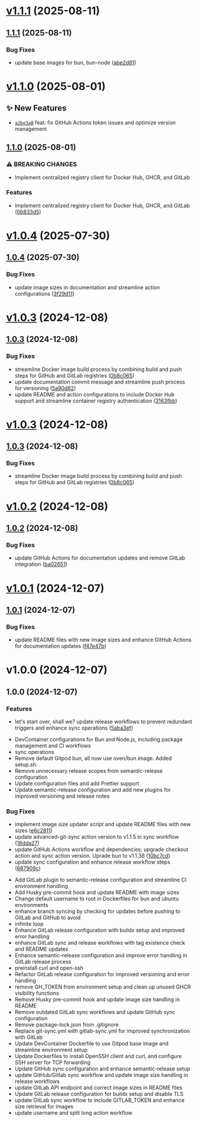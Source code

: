 # [v1.1.1](https://github.com/iamvikshan/devcontainers/compare/v1.1.0...v1.1.1) (2025-08-11)



## [1.1.1](https://github.com/iamvikshan/devcontainers/compare/v1.1.0...v1.1.1) (2025-08-11)

### Bug Fixes

* update base images for bun, bun-node ([abe2d81](https://github.com/iamvikshan/devcontainers/commit/abe2d81c7133c98d5fb4e74617c97d7ef0b1fdfb))

# [v1.1.0](https://github.com/iamvikshan/devcontainers/compare/v1.0.4...v1.1.0) (2025-08-01)

## ✨ New Features

- [`a2be3a8`](https://github.com/iamvikshan/devcontainers/commit/a2be3a8) feat: fix GitHub Actions
  token issues and optimize version management

## [1.1.0](https://github.com/iamvikshan/devcontainers/compare/v1.0.4...v1.1.0) (2025-08-01)

### ⚠ BREAKING CHANGES

- Implement centralized registry client for Docker Hub, GHCR, and GitLab

### Features

- Implement centralized registry client for Docker Hub, GHCR, and GitLab
  ([0b833d5](https://github.com/iamvikshan/devcontainers/commit/0b833d594b9d918e5c937435309dda95f01637b9))

# [v1.0.4](https://github.com/iamvikshan/devcontainers/compare/v1.0.3...v1.0.4) (2025-07-30)

## [1.0.4](https://github.com/iamvikshan/devcontainers/compare/v1.0.3...v1.0.4) (2025-07-30)

### Bug Fixes

- update image sizes in documentation and streamline action configurations
  ([3f29d11](https://github.com/iamvikshan/devcontainers/commit/3f29d1164dfc89f350841c4f521a335f6288b2a7))

# [v1.0.3](https://github.com/iamvikshan/devcontainers/compare/v1.0.2...v1.0.3) (2024-12-08)

## [1.0.3](https://github.com/iamvikshan/devcontainers/compare/v1.0.2...v1.0.3) (2024-12-08)

### Bug Fixes

- streamline Docker image build process by combining build and push steps for GitHub and GitLab
  registries
  ([0b8c065](https://github.com/iamvikshan/devcontainers/commit/0b8c065ecb196182bd4ae218118bce00ba0b3795))
- update documentation commit message and streamline push process for versioning
  ([5a90d62](https://github.com/iamvikshan/devcontainers/commit/5a90d6274c75a7669a0d26155e9fa24172960a08))
- update README and action configurations to include Docker Hub support and streamline container
  registry authentication
  ([3163fbb](https://github.com/iamvikshan/devcontainers/commit/3163fbb4edb1d5820e82c9979789a253bc234fe8))

# [v1.0.3](https://github.com/iamvikshan/devcontainers/compare/v1.0.2...v1.0.3) (2024-12-08)

## [1.0.3](https://github.com/iamvikshan/devcontainers/compare/v1.0.2...v1.0.3) (2024-12-08)

### Bug Fixes

- streamline Docker image build process by combining build and push steps for GitHub and GitLab
  registries
  ([0b8c065](https://github.com/iamvikshan/devcontainers/commit/0b8c065ecb196182bd4ae218118bce00ba0b3795))

# [v1.0.2](https://github.com/iamvikshan/devcontainers/compare/v1.0.1...v1.0.2) (2024-12-08)

## [1.0.2](https://github.com/iamvikshan/devcontainers/compare/v1.0.1...v1.0.2) (2024-12-08)

### Bug Fixes

- update GitHub Actions for documentation updates and remove GitLab integration
  ([ba02651](https://github.com/iamvikshan/devcontainers/commit/ba02651bb04073c502f168449fb93c4d3c319fab))

# [v1.0.1](https://github.com/iamvikshan/devcontainers/compare/v1.0.0...v1.0.1) (2024-12-07)

## [1.0.1](https://github.com/iamvikshan/devcontainers/compare/v1.0.0...v1.0.1) (2024-12-07)

### Bug Fixes

- update README files with new image sizes and enhance GitHub Actions for documentation updates
  ([f47e47b](https://github.com/iamvikshan/devcontainers/commit/f47e47b31b5059a4a3015675e876a7010eeec0ac))

# v1.0.0 (2024-12-07)

## 1.0.0 (2024-12-07)

### Features

- let's start over, shall we? update release workflows to prevent redundant triggers and enhance
  sync operations
  ([5aba3ef](https://github.com/iamvikshan/devcontainers/commit/5aba3ef22af4f11d7767f4c6de4876ad3c50d147))

* DevContainer configurations for Bun and Node.js, including package management and CI workflows
* sync operations
* Remove default Gitpod bun, all now use oven/bun image. Added setup.sh.
* Remove unnecessary release scopes from semantic-release configuration
* Update configuration files and add Prettier support
* Update semantic-release configuration and add new plugins for improved versioning and release
  notes

### Bug Fixes

- implement image size updater script and update README files with new sizes
  ([e6c2811](https://github.com/iamvikshan/devcontainers/commit/e6c2811ff805e7677f67cd99144e5ff6d1a81238))
- update advanced-git-sync action version to v1.1.5 in sync workflow
  ([18dda27](https://github.com/iamvikshan/devcontainers/commit/18dda275ce6dcc8d42ecfef0e62510ad056c0fc5))
- update GitHub Actions workflow and dependencies; upgrade checkout action and sync action version.
  Uprade bun to v1.1.38
  ([10bc7cd](https://github.com/iamvikshan/devcontainers/commit/10bc7cda116360c530b2d9a5a20d74a5d5983120))
- update sync configuration and enhance release workflow steps
  ([687909c](https://github.com/iamvikshan/devcontainers/commit/687909cbbfc24578ee1f5c75ba3e0eab8427e764))

* Add GitLab plugin to semantic-release configuration and streamline CI environment handling
* Add Husky pre-commit hook and update README with image sizes
* Change default username to root in Dockerfiles for bun and ubuntu environments
* enhance branch syncing by checking for updates before pushing to GitLab and GitHub to avoid
* infinite loop
* Enhance GitLab release configuration with buildx setup and improved error handling
* enhance GitLab sync and release workflows with tag existence check and README updates
* Enhance semantic-release configuration and improve error handling in GitLab release process
* preinstall curl and open-ssh
* Refactor GitLab release configuration for improved versioning and error handling
* remove GH_TOKEN from environment setup and clean up unused GHCR visibility functions
* Remove Husky pre-commit hook and update image size handling in README
* Remove outdated GitLab sync workflows and update GitHub sync configuration
* Remove package-lock.json from .gitignore
* Replace git-sync.yml with gitlab-sync.yml for improved synchronization with GitLab
* Update DevContainer Dockerfile to use Gitpod base image and streamline environment setup
* Update Dockerfiles to install OpenSSH client and curl, and configure SSH server for TCP forwarding
* Update GitHub sync configuration and enhance semantic-release setup
* update GitHub/Gitlab sync workflow and update image size handling in release workflows
* update GitLab API endpoint and correct image sizes in README files
* Update GitLab release configuration for buildx setup and disable TLS
* update GitLab sync workflow to include GITLAB_TOKEN and enhance size retrieval for images
* update username and split long action workflow
